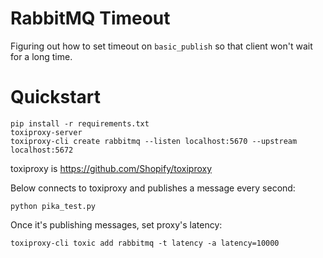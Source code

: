 # RabbitMQ Timeout

Figuring out how to set timeout on `basic_publish` so that
client won't wait for a long time.

# Quickstart

```
pip install -r requirements.txt
toxiproxy-server
toxiproxy-cli create rabbitmq --listen localhost:5670 --upstream localhost:5672
```
toxiproxy is https://github.com/Shopify/toxiproxy


Below connects to toxiproxy and publishes a message every second:
```
python pika_test.py
```

Once it's publishing messages, set proxy's latency:
```
toxiproxy-cli toxic add rabbitmq -t latency -a latency=10000
```



